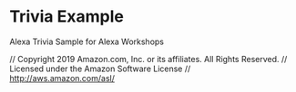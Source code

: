 # Trivia Example

Alexa Trivia Sample for Alexa Workshops

// Copyright 2019 Amazon.com, Inc. or its affiliates. All Rights Reserved.
// Licensed under the Amazon Software License
// http://aws.amazon.com/asl/
